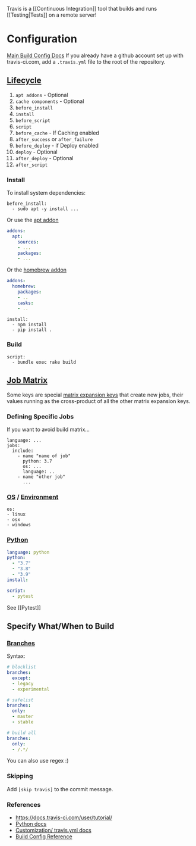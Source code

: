Travis is a [[Continuous Integration]] tool that builds and runs [[Testing|Tests]] on a remote server!


# Configuration
[Main Build Config Docs](https://config.travis-ci.com/)
If you already have a github account set up with travis-ci.com, add a `.travis.yml` file to the root of the repository.

## [Lifecycle](https://docs.travis-ci.com/user/job-lifecycle/#the-job-lifecycle)
1. `apt addons` - Optional
2. `cache components` - Optional
3. `before_install`
4. `install`
5. `before_script`
6. `script`
7. `before_cache` - If Caching enabled
8. `after_success` or  `after_failure`
9. `before_deploy` - if Deploy enabled
10. `deploy` - Optional
11. `after_deploy` - Optional
12. `after_script`

### Install
To install system dependencies:
```
before_install:
  - sudo apt -y install ...
```
Or use the [apt addon](https://docs.travis-ci.com/user/installing-dependencies/#installing-packages-with-the-apt-addon)
```yaml
addons:
  apt:
    sources:
	- ...
	packages:
	- ...
```
Or the [homebrew addon](https://docs.travis-ci.com/user/installing-dependencies/#installing-packages-on-macos)
```yaml
addons:
  homebrew:
    packages:
	- ..
	casks:
	- ..
```


```
install:
  - npm install
  - pip install .
```

### Build
```
script:
  - bundle exec rake build
```

## [Job Matrix](https://docs.travis-ci.com/user/customizing-the-build#build-matrix)
Some keys are special [matrix expansion keys](https://config.travis-ci.com/matrix_expansion) that create new jobs, their values running as the cross-product of all the other matrix expansion keys.

### Defining Specific Jobs
If you want to avoid build matrix...
```
language: ...
jobs: 
  include:
    - name "name of job"
      python: 3.7
	  os: ...
	  language: ..
    - name "other job"
      ...
```

### [OS](https://config.travis-ci.com/ref/os) / [Environment](https://docs.travis-ci.com/user/reference/overview/)
```
os:
- linux
- osx
- windows
```




### [Python](https://docs.travis-ci.com/user/languages/python/)
```yaml
language: python
python:
  - "3.7"
  - "3.8"
  - "3.9"
install:

script:
  - pytest
```
See [[Pytest]]


## Specify What/When to Build
### [Branches](https://docs.travis-ci.com/user/customizing-the-build#safelisting-or-blocklisting-branches)
Syntax:
```yaml
# blocklist
branches:
  except:
  - legacy
  - experimental

# safelist
branches:
  only:
  - master
  - stable

# build all
branches:
  only:
  - /.*/
```
You can also use regex :)



### Skipping
Add `[skip travis]` to the commit message.




### References
-  https://docs.travis-ci.com/user/tutorial/
- [Python docs](https://docs.travis-ci.com/user/languages/python/)
- [Customization/ travis.yml docs](https://docs.travis-ci.com/user/customizing-the-build)
- [Build Config Reference](https://config.travis-ci.com/)
